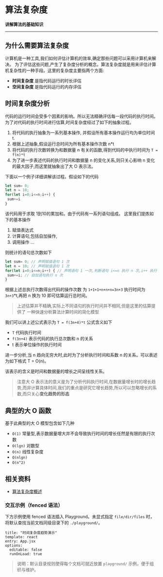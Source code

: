 算法复杂度
===

**讲解算法的基础知识**

---

## 为什么需要算法复杂度

计算机是一种工具,我们如何评估计算机的效率,确定那些问题可以采用计算机来解决。
为了评估这些问题,产生了复杂度分析的概念。算法复杂度就是用来评估计算机复杂性的一种手段。这里的复杂度主要指两个方面:

* **时间复杂度** 是指代码运行的时长评估
* **空间复杂度** 是指代码运行的内存评估

## 时间复杂度分析

代码的运行时间会受多个因素的影响。所以无法精确评估每一段代码的执行时间。为了对代码的执行时间进行估算,时间复杂度经过了如下的抽象过程。

1. 将代码的执行抽象为一系列基本操作,
并假设所有基本操作运行均为单位时间 t.
2. 根据上述抽象,假设运行总时间为所有基本操作次数 n*t
3. 将代码的执行次数转换为和数据量 n 有关的函数,得到代码的中执行时间为 `T = f(n)*t`
4. 为了进一步表述代码的执行时间和数据量 n 的变化关系,则只关心影响 n 变化的最大因子,而这里就抽象出了大 O 表示法。

下面以一个例子详细讲解该过程。假设如下的代码

```js
let sum= 0;
let n = 10;
for(let i=0;i<=n;i++) {
 sum+=i
}
```

该代码用于求取 1到10的累加和。由于代码有一系列语句组成。
这里我们提炼如下的基本操作

1. 赋值表达式
2. 计算语句,包括自加操作,
3. 调用操作 ...

则统计的语句总次数如下

```js
let sum= 0; // 声明赋值语句 1 次
let n = 10; // 声明赋值语句 1 次
for(let i=0;i<=n;i++) { // 声明语句 1 一次,判断语句 i<=n 执行 n 次,i++ 执行 n 次
 sum+=i; // 自加语句执行 n 次
}
```

根据上述总执行次数得出代码的操作次数 为 `1+1+1+n+n+n=3n+3` 执行时间为 `3n+3`*t,再把 n 换为 10 即可估算运行总时间。

> 上述估算并不精确,实际上不同语句的执行时间并不相同,但是这里的估算提供了
> 一种快速分析算法计算时间的简化模型

我们可以讲上述公式表示为 `T = f(3n+4)*t` 公式含义如下

* `T` 代码执行时间
* `f(3n+4)` 表示代码的执行总次数和 n 的关系
* t 表示单位操作的执行时间

进一步分析,当 n 趋向无穷大时,此时为了分析执行时间和系数 n 的关系。可以表述为如下格式 T = O(n)。

该表示的含义是时间和数据量的增长之间呈线性关系。

> 注意大 O 表示法的意义是为了分析代码执行时间,在数据量增长时的增长趋势,而非计算具体时间,我们的重点是研究它增长趋势,所以可以忽略增长的系数,而只关心**变化趋势的形态**

## 典型的大 O 函数

基于此典型的大 O 模型包含如下几种

* `O(1)` 常量型,表示数据量增大并不会导致执行时间的增长任然是有限的执行次数
* `O(lgn)` 对数型
* `O(n)` 线性复杂度
* `O(nlgn)`
* `O(n^2)`

## 相关资料

* [算法复杂度概述](http://discrete.gr/complexity/)

### 交互示例（fenced 语法）

下方示例使用 fenced 语法插入 Playground。未显式指定 `file/dir/files` 时，将默认查找当前文档同级目录下的 `./playground/`。

```playground
title: "时间复杂度趋势演示"
template: react
entry: App.jsx
options:
  editable: false
  runOnLoad: true
```

> 说明：默认目录规则使得每个文档可就近放置 `playground/` 示例，便于组织与维护。
